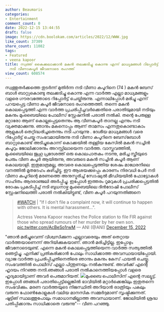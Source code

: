 ```yaml
---
author: Beaumaris
categories:
- Entertainment
comment_count: 0
date: 2022-12-15 13:44:55
draft: false
image: https://cdn.boolokam.com/articles/2022/12/WWW.jpg
like_count: 37309
share_count: 11082
tags:
- Featured
- veena kapoor
title: സ്വത്ത് കൈക്കലാക്കാൻ മകൻ തലക്കടിച്ചു കൊന്നു എന്ന് മാധ്യമങ്ങൾ റിപ്പോർട്ട് ചെയ്ത
  നടി വീണാകപൂർ ജീവനോടെ രംഗത്ത്
view_count: 608574
---
```


സ്വത്തുതർക്കത്തെ തുടർന്ന് മുതിർന്ന നടി വീണാ കപൂറിനെ (74 ) മകൻ ബേസ് ബാൾ ബാറ്റുകൊണ്ടു തലക്കടിച്ചു കൊന്നു എന്ന വാർത്ത എല്ലാ മാധ്യമങ്ങളും വളരെ ഗൗരവത്തോടെ റിപ്പോർട്ട് ചെയ്തിരുന്നു. എന്നാലിപ്പോൾ മരിച്ചു എന്ന് പറയപ്പെട്ട വീണാ കപൂർ ജീവനോടെ രംഗത്തെത്തി. തന്നെ മകൻ കൊലപ്പെടുത്തി എന്ന വാർത്ത പ്രചരിപ്പിച്ചവർക്കെതിരെ പരാതിയുമായി നടിയും മകനും മുംബൈയിലെ പോലീസ് സ്റ്റേഷനിൽ പരാതി നൽകി. തന്റെ പേരുള്ള മറ്റാരോ ആണ് കൊല്ലപ്പെട്ടതെന്നും ആ വീണകപൂർ താനല്ല എന്നും നടി വ്യക്തമാക്കുന്നു. ഞാനും മകനൊപ്പം ആണ് താമസം എന്നതുകൊണ്ടാകാം ആളുകൾ തെറ്റിദ്ധരിച്ചതെന്നും നടി പറയുന്നു . ദേശീയ മാധ്യമങ്ങൾ വരെ റിപ്പോർട്ട് ചെയ്ത സംഭവമായിരുന്നു നടി വീണാ കപൂറിനെ ബേസ്‌ബോൾ ബാറ്റുകൊണ്ട് അടിച്ചുകൊന്ന് കൊക്കയിൽ തള്ളിയ കേസിൽ മകൻ സച്ചിൻ കപൂറും ജോലിക്കാരനും അറസ്റ്റിലായെന്ന വാർത്ത. വാസ്തവത്തിൽ, മുംബൈയിലെ ജുഹു പ്രദേശത്ത് ഒരു കൊലപാതകം നടന്നു, മരിച്ച സ്ത്രീയുടെ പേരും വീണ കപൂർ ആയിരുന്നു, അവരുടെ മകൻ സച്ചിൻ കപൂർ ആണ് കൊലയാളി. ഇതുമാത്രമല്ല, അവരെ കൊലപ്പെടുത്തിയ ശേഷം മാഥേരനിലെ വനത്തിൽ മൃതദേഹം കുഴിച്ചിട്ടു. ഈ ആശയക്കുഴപ്പം കാരണം നിരവധി പേർ നടി വീണാ കപൂറിന്റെ മരണത്തെ അനുസ്മരിച്ച് സോഷ്യൽ മീഡിയയിൽ ഫോട്ടോകൾ സഹിതം ആദരാഞ്ജലി അർപ്പിച്ചു. ഇപ്പോൾ ഇത്തരം റൂമറുകൾ പ്രചരിക്കപ്പെട്ടതിൽ രോഷം പ്രകടിപ്പിച്ച് നടി ബുധനാഴ്ച മുംബൈയിലെ ദിൻദോഷി പോലീസ് സ്റ്റേഷനിലെത്തി പരാതി നൽകിയിട്ടുണ്ട്, വീണ കപൂർ പറയുന്നതിങ്ങനെ 

> [#WATCH](https://twitter.com/hashtag/WATCH?src=hash&ref_src=twsrc%5Etfw) | "If I don't file a complaint now, it will continue to happen with others. It is mental harassment...".
> 
> Actress Veena Kapoor reaches the Police station to file FIR against those who spread rumours of her murder by her own son. [pic.twitter.com/AcBeSo1rwM](https://t.co/AcBeSo1rwM) — ANI (@ANI) [December 15, 2022](https://twitter.com/ANI/status/1603310873287675904?ref_src=twsrc%5Etfw)

"ഞാൻ മരിച്ചുവെന്ന് വിശ്വസിക്കുന്ന എല്ലാവരെയും അത് തെറ്റായ വാർത്തയാണെന്ന് അറിയിക്കുകയാണ്. ഞാൻ മരിച്ചിട്ടില്ല. ഇപ്പോഴും ജീവനോടെയുണ്ട്. എന്നെ മകൻ കൊലപ്പെടുത്തിയെന്ന വാർത്ത സത്യത്തിൽ ഞെട്ടിച്ചു. എനിക്ക് പ്രതികരിക്കാൻ പോലും സാധിക്കാത്ത അവസ്ഥയായിപ്പോയി. വ്യാജ വാർത്ത പ്രചരിപ്പിച്ചതിനെതിരെ ഞാനും മകനും കേസ് ഫയൽ ചെയ്തു. സംഭവത്തിൽ പൊലീസ് എല്ലാ പിന്തുണയും നൽകുന്നുണ്ട്. അവർക്ക് എന്റെ ഹൃദയം നിറഞ്ഞ നന്ദി.ഞങ്ങൾ പരാതി നൽകാനെത്തിയപ്പോൾ വളരെ ഹൃദ്യമായിട്ടാണ് അവർ പെരുമാറിയത്. ![](https://cdn.boolokam.com/articles/2022/12/WWW.jpg)മുംബൈ പൊലീസിന് എന്റെ സല്യൂട്ട്. ഇപ്പോൾ ഞങ്ങൾ പരാതിപ്പെട്ടില്ലെങ്കിൽ ഭാവിയിൽ മറ്റാർക്കെങ്കിലും ഇതുതന്നെ സംഭവിക്കും. മരണ വാർത്തയുടെ നിജസ്ഥിതി അറിയാൻ രാത്രിയും പകലും വരുന്ന ഫോൺകോളുകൾ വലിയ മാനസിക സമ്മർദ്ദമാണ് സൃഷ്ടിക്കുന്നത്. ഷൂട്ടിങ് സ്ഥലത്തുപോലും സമാധാനമില്ലാത്ത അവസ്ഥയാണ്. ജോലിയിൽ ശ്രദ്ധ പതിപ്പിക്കാനും സാധിക്കാതെ വരുന്നു"-- വീണ പറഞ്ഞു.